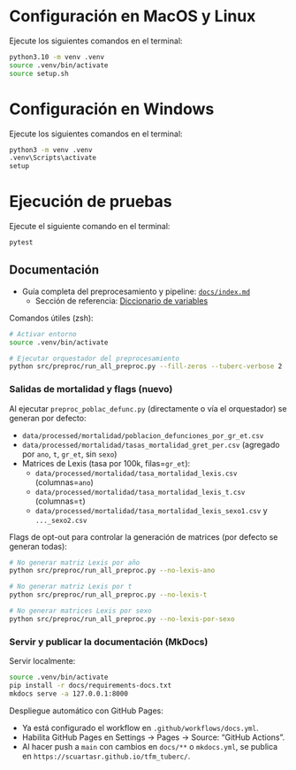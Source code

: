 # Configuración en MacOS y Linux

Ejecute los siguientes comandos en el terminal:

```bash
python3.10 -m venv .venv
source .venv/bin/activate
source setup.sh
```

# Configuración en Windows

Ejecute los siguientes comandos en el terminal:

```bash
python3 -m venv .venv
.venv\Scripts\activate
setup
```

# Ejecución de pruebas

Ejecute el siguiente comando en el terminal:

```bash
pytest
```

## Documentación

- Guía completa del preprocesamiento y pipeline: [`docs/index.md`](docs/index.md)
	- Sección de referencia: [Diccionario de variables](docs/index.md#diccionario-de-variables)

Comandos útiles (zsh):

```bash
# Activar entorno
source .venv/bin/activate

# Ejecutar orquestador del preprocesamiento
python src/preproc/run_all_preproc.py --fill-zeros --tuberc-verbose 2
```

### Salidas de mortalidad y flags (nuevo)

Al ejecutar `preproc_poblac_defunc.py` (directamente o vía el orquestador) se generan por defecto:

- `data/processed/mortalidad/poblacion_defunciones_por_gr_et.csv`
- `data/processed/mortalidad/tasas_mortalidad_gret_per.csv` (agregado por `ano`, `t`, `gr_et`, sin `sexo`)
- Matrices de Lexis (tasa por 100k, filas=`gr_et`):
	- `data/processed/mortalidad/tasa_mortalidad_lexis.csv` (columnas=`ano`)
	- `data/processed/mortalidad/tasa_mortalidad_lexis_t.csv` (columnas=`t`)
	- `data/processed/mortalidad/tasa_mortalidad_lexis_sexo1.csv` y `..._sexo2.csv`

Flags de opt-out para controlar la generación de matrices (por defecto se generan todas):

```bash
# No generar matriz Lexis por año
python src/preproc/run_all_preproc.py --no-lexis-ano

# No generar matriz Lexis por t
python src/preproc/run_all_preproc.py --no-lexis-t

# No generar matrices Lexis por sexo
python src/preproc/run_all_preproc.py --no-lexis-por-sexo
```

### Servir y publicar la documentación (MkDocs)

Servir localmente:

```bash
source .venv/bin/activate
pip install -r docs/requirements-docs.txt
mkdocs serve -a 127.0.0.1:8000
```

Despliegue automático con GitHub Pages:

- Ya está configurado el workflow en `.github/workflows/docs.yml`.
- Habilita GitHub Pages en Settings → Pages → Source: “GitHub Actions”.
- Al hacer push a `main` con cambios en `docs/**` o `mkdocs.yml`, se publica en `https://scuartasr.github.io/tfm_tuberc/`.
